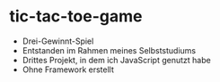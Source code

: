 # tic-tac-toe-game

- Drei-Gewinnt-Spiel
- Entstanden im Rahmen meines Selbststudiums
- Drittes Projekt, in dem ich JavaScript genutzt habe
- Ohne Framework erstellt
